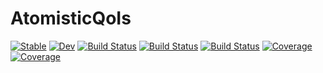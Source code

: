# AtomisticQoIs

[![Stable](https://img.shields.io/badge/docs-stable-blue.svg)](https://cesmix-mit.github.io/AtomisticQoIs.jl/stable/)
[![Dev](https://img.shields.io/badge/docs-dev-blue.svg)](https://cesmix-mit.github.io/AtomisticQoIs.jl/dev/)
[![Build Status](https://github.com/cesmix-mit/AtomisticQoIs.jl/actions/workflows/CI.yml/badge.svg?branch=main)](https://github.com/cesmix-mit/AtomisticQoIs.jl/actions/workflows/CI.yml?query=branch%3Amain)
[![Build Status](https://travis-ci.com/cesmix-mit/AtomisticQoIs.jl.svg?branch=main)](https://travis-ci.com/cesmix-mit/AtomisticQoIs.jl)
[![Build Status](https://ci.appveyor.com/api/projects/status/github/cesmix-mit/AtomisticQoIs.jl?svg=true)](https://ci.appveyor.com/project/cesmix-mit/AtomisticQoIs-jl)
[![Coverage](https://codecov.io/gh/cesmix-mit/AtomisticQoIs.jl/branch/main/graph/badge.svg)](https://codecov.io/gh/cesmix-mit/AtomisticQoIs.jl)
[![Coverage](https://coveralls.io/repos/github/cesmix-mit/AtomisticQoIs.jl/badge.svg?branch=main)](https://coveralls.io/github/cesmix-mit/AtomisticQoIs.jl?branch=main)
